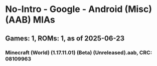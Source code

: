 # No-Intro - Google - Android (Misc) (AAB) MIAs
## Games: 1, ROMs: 1, as of 2025-06-23

### Minecraft (World) (1.17.11.01) (Beta) (Unreleased).aab, CRC: 08109963
